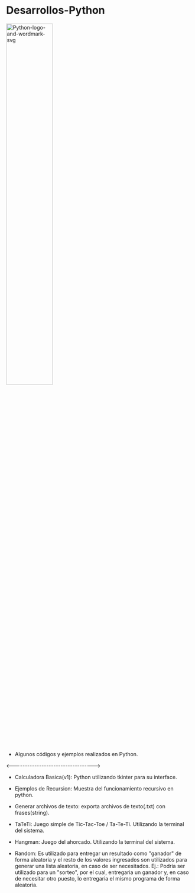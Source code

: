# Desarrollos-Python

<a href="https://ibb.co/0VBqNmg"><img src="https://i.ibb.co/7Ngvcjw/Python-logo-and-wordmark-svg.png" width="50%" height="50%" alt="Python-logo-and-wordmark-svg" border="0"></a>

- Algunos códigos y ejemplos realizados en Python.

<---------------------------------->
- Calculadora Basica(v1): Python utilizando tkinter para su interface.

- Ejemplos de Recursion: Muestra del funcionamiento recursivo en python.

- Generar archivos de texto: exporta archivos de texto(.txt) con frases(string).

- TaTeTi: Juego simple de Tic-Tac-Toe / Ta-Te-Ti. Utilizando la terminal del sistema.

- Hangman: Juego del ahorcado. Utilizando la terminal del sistema.

- Random: Es utilizado para entregar un resultado como "ganador" de forma aleatoria y el resto de los valores ingresados son utilizados para generar una lista aleatoria, en caso de ser necesitados. Ej.: Podria ser utilizado para un "sorteo", por el cual, entregaria un ganador y, en caso de necesitar otro puesto, lo entregaria el mismo programa de forma aleatoria.
